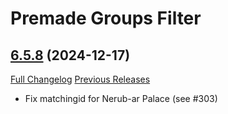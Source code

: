# Premade Groups Filter

## [6.5.8](https://github.com/0xbs/premade-groups-filter/tree/6.5.8) (2024-12-17)
[Full Changelog](https://github.com/0xbs/premade-groups-filter/compare/6.5.7...6.5.8) [Previous Releases](https://github.com/0xbs/premade-groups-filter/releases)

- Fix matchingid for Nerub-ar Palace (see #303)  
